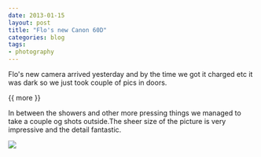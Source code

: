 ```yaml
---
date: 2013-01-15
layout: post
title: "Flo's new Canon 60D"
categories: blog  
tags:
- photography 
---
```

 
   
Flo's new camera arrived yesterday and by the time we got it charged etc it was dark so we just took couple of pics in doors.

{{ more }} 

In between the showers and other more pressing things we managed to take a couple og shots outside.The sheer size of the picture is very impressive and the detail fantastic.

![](/images/2013/2013-01-15-flos-new-canon-60.jpg)


